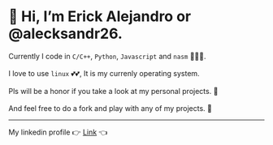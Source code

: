# 👋 Hi, I’m Erick Alejandro or @alecksandr26.
Currently I code in `C/C++`, `Python`, `Javascript` and `nasm` :eyes::eyes::eyes:. <br /><br />
I love to use `linux` :two_hearts::two_hearts:, It is my currenly operating system. <br /><br />
Pls will be a honor if you take a look at my personal projects. :raised_hands: <br /><br />
And feel free to do a fork and play with any of my projects. :runner: <br />
<hr />

My linkedin profile :point_right: [Link](https://www.linkedin.com/in/erick-alejandro-carrillo-lopez-988112219) :point_left:



<!---
      alecksandr26/alecksandr26 is a ✨ special ✨ repository because its `README.md` (this file) appears on your GitHub profile.
You can click the Preview link to take a look at your changes.
--->

